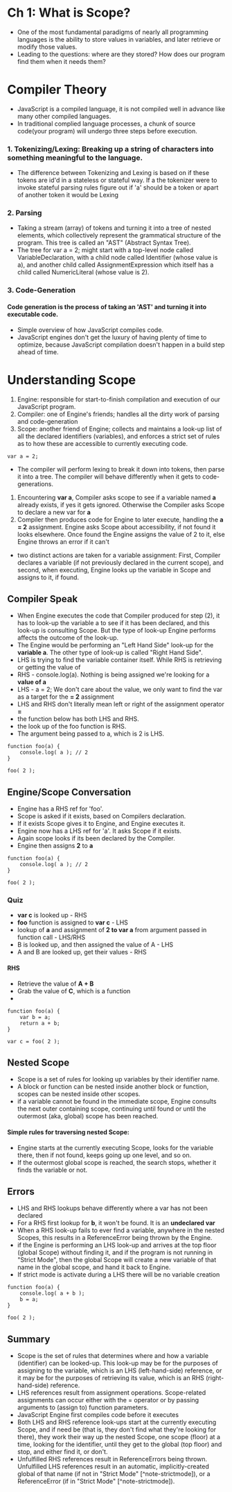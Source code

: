# Ch 1: What is Scope?
- One of the most fundamental paradigms of nearly all programming languages is the ability to store values in variables, and later retrieve or modify those values.
- Leading to the questions: where are they stored? How does our program find them when it needs them?

# Compiler Theory
- JavaScript is a compiled language, it is not compiled well in advance like many other compiled languages.
- In traditional complied language processes, a chunk of source code(your program) will undergo three steps before execution.

### 1. Tokenizing/Lexing: Breaking up a string of characters into something meaningful to the language.
- The difference between Tokenizing and Lexing is based on if these tokens are id'd in a stateless or stateful way. If a the tokenizer were to invoke stateful parsing rules figure out if 'a' should be a token or apart of another token it would be Lexing

### 2. Parsing
- Taking a stream (array) of tokens and turning it into a tree of nested elements, which collectively represent the grammatical structure of the program. This tree is called an "AST" (Abstract Syntax Tree).
- The tree for var a = 2; might start with a top-level node called VariableDeclaration, with a child node called Identifier (whose value is a), and another child called AssignmentExpression which itself has a child called NumericLiteral (whose value is 2).

### 3. Code-Generation
#### Code generation is the process of taking an 'AST' and turning it into executable code.
- Simple overview of how JavaScript compiles code.
- JavaScript engines don't get the luxury of having plenty of time to optimize, because JavaScript compilation doesn't happen in a build step ahead of time.

# Understanding Scope
1. Engine: responsible for start-to-finish compilation and execution of our JavaScript program.
2. Compiler: one of Engine's friends; handles all the dirty work of parsing and code-generation
3. Scope: another friend of Engine; collects and maintains a look-up list of all the declared identifiers (variables), and enforces a strict set of rules as to how these are accessible to currently executing code.

```
var a = 2;

```
- The compiler will perform lexing to break it down into tokens, then parse it into a tree. The compiler will behave differently when it gets to code-generations.
1. Encountering **var a**, Compiler asks scope to see if a variable named **a** already exists, if yes it gets ignored. Otherwise the Compiler asks Scope to declare a new var for **a**
2. Compiler then produces code for Engine to later execute, handling the **a = 2** assignment. Engine asks Scope about accessibility, if not found it looks elsewhere.
Once found the Engine assigns the value of 2 to it, else Engine throws an error if it can't
- two distinct actions are taken for a variable assignment: First, Compiler declares a variable (if not previously declared in the current scope), and second, when executing, Engine looks up the variable in Scope and assigns to it, if found.

## Compiler Speak
- When Engine executes the code that Compiler produced for step (2), it has to look-up the variable a to see if it has been declared, and this look-up is consulting Scope. But the type of look-up Engine performs affects the outcome of the look-up.
- The Engine would be performing an "Left Hand Side" look-up for the **variable a**. The other type of look-up is called "Right Hand Side".
- LHS is trying to find the variable container itself. While RHS is retrieving or getting the value of
- RHS - console.log(a). Nothing is being assigned we're looking for a **value of a**
- LHS - a = 2; We don't care about the value, we only want to find the var as a target for the **= 2** assignment
- LHS and RHS don't literally mean left or right of the assignment operator **=**
- the function below has both LHS and RHS.
- the look up of the foo function is RHS.
- The argument being passed to a, which is 2 is LHS.
```
function foo(a) {
	console.log( a ); // 2
}

foo( 2 );

```

## Engine/Scope Conversation
- Engine has a RHS ref for 'foo'.
- Scope is asked if it exists, based on Compilers declaration.
- If it exists Scope gives it to Engine, and Engine executes it.
- Engine now has a LHS ref for 'a'. It asks Scope if it exists.
- Again scope looks if its been declared by the Compiler.
- Engine then assigns **2** to **a**
```
function foo(a) {
	console.log( a ); // 2
}

foo( 2 );

```

### Quiz
- **var c** is looked up - RHS
- **foo** function is assigned to **var c** - LHS
- lookup of **a** and assignment of **2 to var a** from argument passed in function call - LHS/RHS
- B is looked up, and then assigned the value of A - LHS
- A and B are looked up, get their values - RHS

#### RHS
- Retrieve the value of **A + B**
- Grab the value of **C**, which is a function
-
```
function foo(a) {
	var b = a;
	return a + b;
}

var c = foo( 2 );

```

## Nested Scope
- Scope is a set of rules for looking up variables by their identifier name.
- A block or function can be nested inside another block or function, scopes can be nested inside other scopes.
- if a variable cannot be found in the immediate scope, Engine consults the next outer containing scope, continuing until found or until the outermost (aka, global) scope has been reached.

#### Simple rules for traversing nested Scope:
- Engine starts at the currently executing Scope, looks for the variable there, then if not found, keeps going up one level, and so on.
- If the outermost global scope is reached, the search stops, whether it finds the variable or not.

## Errors
- LHS and RHS lookups behave differently where a var has not been declared
- For a RHS first lookup for **b**, it won't be found. It is an **undeclared var**
- When a RHS look-up fails to ever find a variable, anywhere in the nested Scopes, this results in a ReferenceError being thrown by the Engine.
- if the Engine is performing an LHS look-up and arrives at the top floor (global Scope) without finding it, and if the program is not running in "Strict Mode", then the global Scope will create a new variable of that name in the global scope, and hand it back to Engine.
- If strict mode is activate during a LHS there will be no variable creation

```
function foo(a) {
	console.log( a + b );
	b = a;
}

foo( 2 );

```

## Summary
- Scope is the set of rules that determines where and how a variable (identifier) can be looked-up. This look-up may be for the purposes of assigning to the variable, which is an LHS (left-hand-side) reference, or it may be for the purposes of retrieving its value, which is an RHS (right-hand-side) reference.
- LHS references result from assignment operations. Scope-related assignments can occur either with the = operator or by passing arguments to (assign to) function parameters.
- JavaScript Engine first compiles code before it executes
- Both LHS and RHS reference look-ups start at the currently executing Scope, and if need be (that is, they don't find what they're looking for there), they work their way up the nested Scope, one scope (floor) at a time, looking for the identifier, until they get to the global (top floor) and stop, and either find it, or don't.
- Unfulfilled RHS references result in ReferenceErrors being thrown. Unfulfilled LHS references result in an automatic, implicitly-created global of that name (if not in "Strict Mode" [^note-strictmode]), or a ReferenceError (if in "Strict Mode" [^note-strictmode]).
